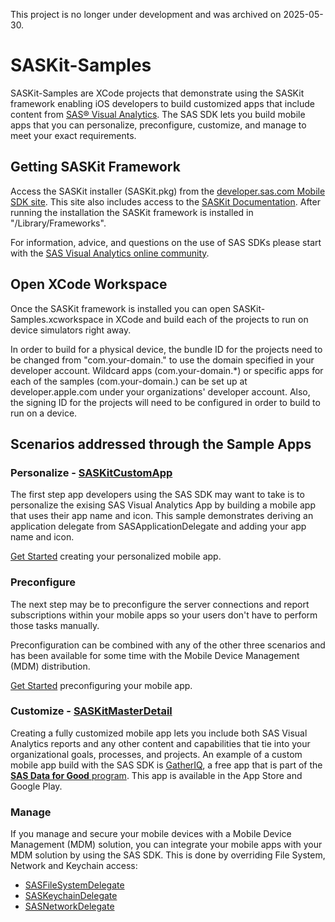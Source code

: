 This project is no longer under development and was archived on 2025-05-30.

#  SASKit-Samples
SASKit-Samples are XCode projects that demonstrate using the SASKit framework enabling iOS developers to build customized apps that include content from [SAS® Visual Analytics](https://www.sas.com/en_us/software/visual-analytics.html). The SAS SDK lets you build  mobile apps that you can personalize, preconfigure, customize, and manage to meet your exact requirements.


## Getting SASKit Framework
Access the SASKit installer (SASKit.pkg) from the [developer.sas.com Mobile SDK site](https://developer.sas.com/guides/mobile-sdk.html). This site also includes access to the [SASKit Documentation](https://developer.sas.com/sdk/mobile/iOS/doc/current/api-doc/). After running the installation the SASKit framework is installed in "/Library/Frameworks".

For information, advice, and questions on the use of SAS SDKs please start with the [SAS Visual Analytics online community](https://communities.sas.com/Visual-Analytics).


## Open XCode Workspace

Once the SASKit framework is installed you can open SASKit-Samples.xcworkspace in XCode and build each of the projects to run on device simulators right away.

In order to build for a physical device, the bundle ID for the projects need to be changed from "com.your-domain.<appname>" to use the domain specified in your developer account. Wildcard apps (com.your-domain.*) or specific apps for each of the samples (com.your-domain.<appname>) can be set up at developer.apple.com under your organizations' developer account. Also, the signing ID for the projects will need to be configured in order to build to run on a device.


## Scenarios addressed through the Sample Apps

### Personalize - [SASKitCustomApp](https://github.com/sassoftware/sas-sdk-for-iOS-examples/tree/master/SASKitCustomApp)
The first step app developers using the SAS SDK may want to take is to personalize the exising SAS Visual Analytics App by building a mobile app that uses their app name and icon. This sample demonstrates deriving an application delegate from SASApplicationDelegate and adding your app name and icon. 

[Get Started](docs/GettingStarted_Personalize.md) creating your personalized mobile app.

### Preconfigure
The next step may be to preconfigure the server connections and report subscriptions within your mobile apps so your users don't have to perform those tasks manually. 

Preconfiguration can be combined with any of the other three scenarios and has been available for some time with the Mobile Device Management (MDM) distribution.

[Get Started](docs/GettingStarted_Preconfigure.md) preconfiguring your mobile app.


### Customize - [SASKitMasterDetail](https://github.com/robbypowell/sas-sdk-for-iOS-examples/tree/master/SASKitMasterDetail)
Creating a fully customized mobile app lets you include both SAS Visual Analytics reports and any other content and capabilities that tie into your organizational goals, processes, and projects. An example of a custom mobile app build with the SAS SDK is [GatherIQ](https://gatheriq.analytics/), a free app that is part of the [**SAS Data for Good** program](https://www.sas.com/en_us/data-for-good.html). This app is available in the App Store and Google Play.

### Manage 
If you manage and secure your mobile devices with a Mobile Device Management (MDM) solution, you can integrate your mobile apps with your MDM solution by using the SAS SDK. This is done by overriding File System, Network and Keychain access:
 * [SASFileSystemDelegate](https://developer.sas.com/sdk/mobile/iOS/doc/current/api-doc//Protocols/SASFileSystemDelegate.html)
 * [SASKeychainDelegate](https://developer.sas.com/sdk/mobile/iOS/doc/current/api-doc//Protocols/SASKeychainDelegate.html)
 * [SASNetworkDelegate](https://developer.sas.com/sdk/mobile/iOS/doc/current/api-doc//Protocols/SASNetworkDelegate.html)
    
